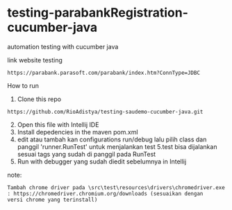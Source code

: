 # testing-parabankRegistration-cucumber-java

automation testing with cucumber java

link website testing
```
https://parabank.parasoft.com/parabank/index.htm?ConnType=JDBC
```

How to run
1. Clone this repo
```
https://github.com/RioAdistya/testing-saudemo-cucumber-java.git
```
2. Open this file with Intellij IDE
3. Install depedencies in the maven pom.xml
4. edit atau tambah kan configurations run/debug lalu pilih class dan panggil 'runner.RunTest' untuk menjalankan test
5.test bisa dijalankan sesuai tags yang sudah di panggil pada RunTest
6. Run with debugger yang sudah diedit sebelumnya in Intellij

note:
```
Tambah chrome driver pada \src\test\resources\drivers\chromedriver.exe : https://chromedriver.chromium.org/downloads (sesuaikan dengan
versi chrome yang terinstall)
